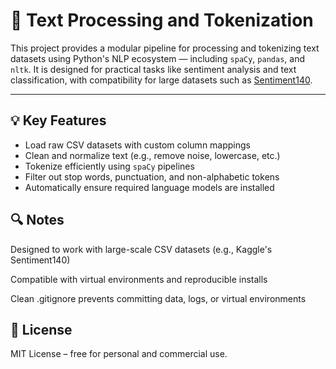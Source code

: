 # 🧠 Text Processing and Tokenization

This project provides a modular pipeline for processing and tokenizing text datasets using Python's NLP ecosystem — including `spaCy`, `pandas`, and `nltk`. It is designed for practical tasks like sentiment analysis and text classification, with compatibility for large datasets such as [Sentiment140](https://www.kaggle.com/datasets/kazanova/sentiment140).

---

## 💡 Key Features

- Load raw CSV datasets with custom column mappings
- Clean and normalize text (e.g., remove noise, lowercase, etc.)
- Tokenize efficiently using `spaCy` pipelines
- Filter out stop words, punctuation, and non-alphabetic tokens
- Automatically ensure required language models are installed

## 🔍 Notes
Designed to work with large-scale CSV datasets (e.g., Kaggle's Sentiment140)

Compatible with virtual environments and reproducible installs

Clean .gitignore prevents committing data, logs, or virtual environments

## 📄 License
MIT License – free for personal and commercial use.

